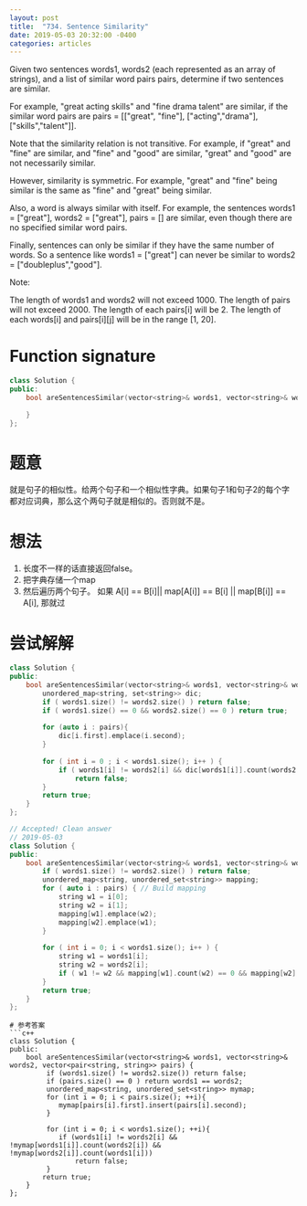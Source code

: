 ```yaml
---
layout: post
title:  "734. Sentence Similarity"
date: 2019-05-03 20:32:00 -0400
categories: articles
---
```

Given two sentences words1, words2 (each represented as an array of strings), and a list of similar word pairs pairs, determine if two sentences are similar.

For example, "great acting skills" and "fine drama talent" are similar, if the similar word pairs are pairs = [["great", "fine"], ["acting","drama"], ["skills","talent"]].

Note that the similarity relation is not transitive. For example, if "great" and "fine" are similar, and "fine" and "good" are similar, "great" and "good" are not necessarily similar.

However, similarity is symmetric. For example, "great" and "fine" being similar is the same as "fine" and "great" being similar.

Also, a word is always similar with itself. For example, the sentences words1 = ["great"], words2 = ["great"], pairs = [] are similar, even though there are no specified similar word pairs.

Finally, sentences can only be similar if they have the same number of words. So a sentence like words1 = ["great"] can never be similar to words2 = ["doubleplus","good"].

Note:

The length of words1 and words2 will not exceed 1000.
The length of pairs will not exceed 2000.
The length of each pairs[i] will be 2.
The length of each words[i] and pairs[i][j] will be in the range [1, 20].
# Function signature
```c++
class Solution {
public:
    bool areSentencesSimilar(vector<string>& words1, vector<string>& words2, vector<pair<string, string>> pairs) {
        
    }
};
```
# 题意
就是句子的相似性。给两个句子和一个相似性字典。如果句子1和句子2的每个字都对应词典，那么这个两句子就是相似的。否则就不是。
# 想法
1. 长度不一样的话直接返回false。
2. 把字典存储一个map
3. 然后遍历两个句子。
如果 A[i] == B[i]|| map[A[i]] == B[i] || map[B[i]] == A[i], 那就过
# 尝试解解
```c++
class Solution {
public:
    bool areSentencesSimilar(vector<string>& words1, vector<string>& words2, vector<pair<string, string>> pairs) {
        unordered_map<string, set<string>> dic;
        if ( words1.size() != words2.size() ) return false;
        if ( words1.size() == 0 && words2.size() == 0 ) return true;
        
        for (auto i : pairs){
            dic[i.first].emplace(i.second);
        }
        
        for ( int i = 0 ; i < words1.size(); i++ ) {
            if ( words1[i] != words2[i] && dic[words1[i]].count(words2[i]) != 1 && dic[words2[i]].count(words1[i]) !=1 ) 
                return false;
        }
        return true;
    }
};
```
```c++
// Accepted! Clean answer
// 2019-05-03
class Solution {
public:
    bool areSentencesSimilar(vector<string>& words1, vector<string>& words2, vector<vector<string>>& pairs) {
        if ( words1.size() != words2.size() ) return false;
        unordered_map<string, unordered_set<string>> mapping;
        for ( auto i : pairs) { // Build mapping
            string w1 = i[0];
            string w2 = i[1];
            mapping[w1].emplace(w2);
            mapping[w2].emplace(w1);
        }
        
        for ( int i = 0; i < words1.size(); i++ ) {
            string w1 = words1[i];
            string w2 = words2[i];
            if ( w1 != w2 && mapping[w1].count(w2) == 0 && mapping[w2].count(w1) == 0) return false;
        }
        return true;
    }
};
```
```
# 参考答案
```c++
class Solution {
public:
    bool areSentencesSimilar(vector<string>& words1, vector<string>& words2, vector<pair<string, string>> pairs) {
		 if (words1.size() != words2.size()) return false;
         if (pairs.size() == 0 ) return words1 == words2;
		 unordered_map<string, unordered_set<string>> mymap;
		 for (int i = 0; i < pairs.size(); ++i){
		 	mymap[pairs[i].first].insert(pairs[i].second);
		 }

		 for (int i = 0; i < words1.size(); ++i){
		 	if (words1[i] != words2[i] && !mymap[words1[i]].count(words2[i]) && !mymap[words2[i]].count(words1[i]))
		 		return false;
		 }
		return true;
    }
};
```
